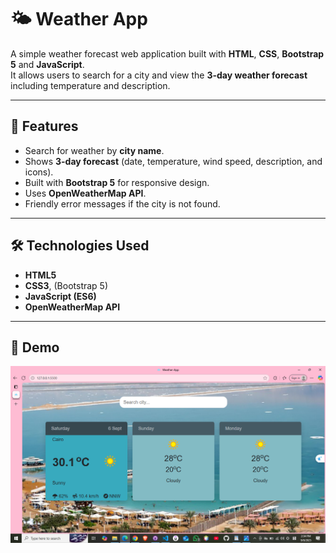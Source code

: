 # 🌤️ Weather App

A simple weather forecast web application built with **HTML**, **CSS**, **Bootstrap 5** and **JavaScript**.  
It allows users to search for a city and view the **3-day weather forecast** including temperature and description. 

---

## 🚀 Features
- Search for weather by **city name**.
- Shows **3-day forecast** (date, temperature, wind speed, description, and icons).
- Built with **Bootstrap 5** for responsive design.
- Uses **OpenWeatherMap API**.
- Friendly error messages if the city is not found.

---

## 🛠️ Technologies Used
- **HTML5**
- **CSS3**, (Bootstrap 5)
- **JavaScript (ES6)**
- **OpenWeatherMap API**

---

## 📸 Demo
![Weather App Screenshot](./images/screenshot.png)


